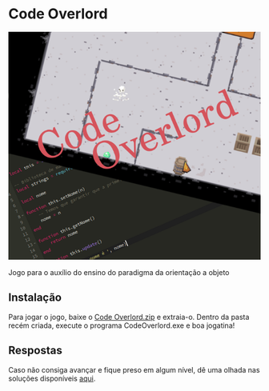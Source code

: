# Code Overlord

![Code Overlord](Images/logo.png)

Jogo para o auxílio do ensino do paradigma da orientação a objeto

## Instalação

Para jogar o jogo, baixe o [Code Overlord.zip](https://github.com/PietroCarrara/CodeOverlord/releases/download/v1.0/CodeOverlord.zip) e extraia-o. Dentro da pasta recém criada, execute o programa CodeOverlord.exe e boa jogatina!

## Respostas

Caso não consiga avançar e fique preso em algum nível, dê uma olhada nas soluções disponíveis [aqui](https://github.com/PietroCarrara/CodeOverlord-Solucoes).
